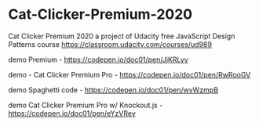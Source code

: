 # Cat-Clicker-Premium-2020
Cat Clicker Premium 2020 a project of Udacity free JavaScript Design Patterns course https://classroom.udacity.com/courses/ud989

demo Premium - https://codepen.io/doc01/pen/JjKRLyv

demo - Cat Clicker Premium Pro - https://codepen.io/doc01/pen/RwRooGV

demo Spaghetti code - https://codepen.io/doc01/pen/wvWzmpB

demo Cat Clicker Premium Pro w/ Knockout.js - https://codepen.io/doc01/pen/eYzVRev
